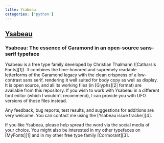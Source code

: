 ```yaml
---
title: Ysabeau
categories: ['python']
---
```

## [Ysabeau](https://github.com/CatharsisFonts/Ysabeau)

### Ysabeau: The essence of Garamond in an open-source sans-serif typeface


Ysabeau is a free type family developed by Christian Thalmann ([Catharsis Fonts][1]). It combines the time-honored and supremely readable letterforms of the Garamond legacy with the clean crispness of a low-contrast sans serif, rendering it well suited for body copy as well as display. It is open source, and all its working files (in [Glyphs][2] format) are available from this repository. If you wish to work with Ysabeau in a different font editor (which I wouldn't recommend), I can provide you with UFO versions of those files instead.

Any feedback, bug reports, test results, and suggestions for additions are very welcome. You can contact me using the [Ysabeau issue tracker][4]. 

If you like Ysabeau, please help spread the word via the social media of your choice. You might also be interested in my other typefaces on [MyFonts][1] and in my other free type family [Cormorant][3].
